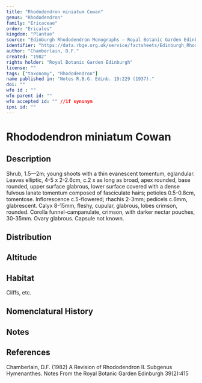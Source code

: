 ```yaml
---
title: "Rhododendron miniatum Cowan"
genus: "Rhododendron"
family: "Ericaceae"
order: "Ericales"
kingdom: "Plantae"
source: "Edinburgh Rhododendron Monographs – Royal Botanic Garden Edinburgh"
identifier: "https://data.rbge.org.uk/service/factsheets/Edinburgh_Rhododendron_Monographs.xhtml"
author: "Chamberlain, D.F."
created: "1982"
rights holder: "Royal Botanic Garden Edinburgh"
license: ""
tags: ["taxonomy", "Rhododendron"]
name published in: "Notes R.B.G. Edinb. 19:229 (1937)."
doi: ""
wfo id : ""
wfo parent id: ""
wfo accepted id: "" //if synonym                      
ipni id: ""
---
```


                       

# Rhododendron miniatum Cowan

## Description
Shrub, 1.5—2m; young shoots with a thin evanescent tomentum, eglandular. Leaves elliptic, 4-5 x 2-2.6cm, c.2 x as long as broad, apex rounded, base rounded, upper surface glabrous, lower surface covered with a dense fulvous lanate tomentum composed of fasciculate hairs; petioles 0.5-0.8cm, tomentose. Inflorescence c.5-flowered; rhachis 2-3mm; pedicels c.6mm, glabrescent. Calyx 8-15mm, fleshy, cupular, glabrous, lobes crimson, rounded. Corolla funnel-campanulate, crimson, with darker nectar pouches, 30-35mm. Ovary glabrous. Capsule not known.

## Distribution


## Altitude


## Habitat
Cliffs, etc.

## Nomenclatural History

                       
## Notes


## References

Chamberlain, D.F. (1982) A Revision of Rhododendron II. Subgenus Hymenanthes. Notes From the Royal Botanic Garden Edinburgh 39(2):415
